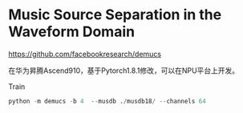 # Music Source Separation in the Waveform Domain

https://github.com/facebookresearch/demucs


在华为昇腾Ascend910，基于Pytorch1.8.1修改，可以在NPU平台上开发。

Train
```Python
python -m demucs -b 4  --musdb ./musdb18/ --channels 64
```



